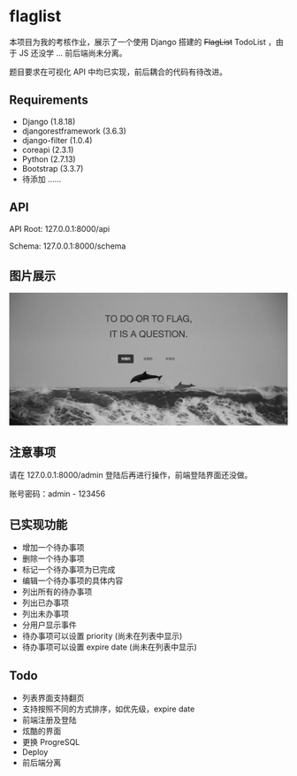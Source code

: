 # flaglist
本项目为我的考核作业，展示了一个使用 Django 搭建的 ~~FlagList~~ TodoList ，由于 JS 还没学 ... 前后端尚未分离。

题目要求在可视化 API 中均已实现，前后耦合的代码有待改进。

## Requirements
* Django (1.8.18)
* djangorestframework (3.6.3)
* django-filter (1.0.4)
* coreapi (2.3.1)
* Python (2.7.13)
* Bootstrap (3.3.7)
* 待添加 ……

## API
API Root: 127.0.0.1:8000/api

Schema: 127.0.0.1:8000/schema

## 图片展示
![index](https://github.com/helsonxiao/flaglist/blob/master/display/index.png)

## 注意事项
请在 127.0.0.1:8000/admin 登陆后再进行操作，前端登陆界面还没做。

账号密码：admin - 123456

## 已实现功能
* 增加一个待办事项
* 删除一个待办事项
* 标记一个待办事项为已完成
* 编辑一个待办事项的具体内容
* 列出所有的待办事项
* 列出已办事项
* 列出未办事项
* 分用户显示事件
* 待办事项可以设置 priority (尚未在列表中显示)
* 待办事项可以设置 expire date (尚未在列表中显示)


## Todo
* 列表界面支持翻页
* 支持按照不同的方式排序，如优先级，expire date
* 前端注册及登陆
* 炫酷的界面
* 更换 ProgreSQL
* Deploy
* 前后端分离